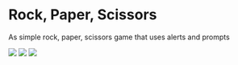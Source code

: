# Rock, Paper, Scissors

As simple rock, paper, scissors game that uses alerts and prompts

<img src = "../assets/images/Screen Shot 2020-07-05 at 8.11.50 PM.png">
<img src = "../assets/images/Screen Shot 2020-07-05 at 8.12.03 PM.png">
<img src = "../assets/images/Screen Shot 2020-07-05 at 8.12.11 PM.png">
